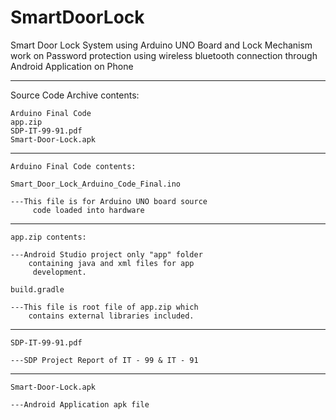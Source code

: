 # SmartDoorLock
Smart Door Lock System using Arduino UNO Board and Lock Mechanism work on Password protection using wireless bluetooth connection through Android Application on Phone

--------------------------------------------------

Source Code Archive contents:
	
	Arduino Final Code
	app.zip
	SDP-IT-99-91.pdf
	Smart-Door-Lock.apk

---------------------------------------------------

	Arduino Final Code contents:

	Smart_Door_Lock_Arduino_Code_Final.ino
	
	---This file is for Arduino UNO board source
		 code loaded into hardware


---------------------------------------------------

	app.zip contents:

	---Android Studio project only "app" folder 
		containing java and xml files for app
		 development.
	
	build.gradle

	---This file is root file of app.zip which 
		contains external libraries included.
	

---------------------------------------------------

	SDP-IT-99-91.pdf

	---SDP Project Report of IT - 99 & IT - 91

---------------------------------------------------

	Smart-Door-Lock.apk
	
	---Android Application apk file




